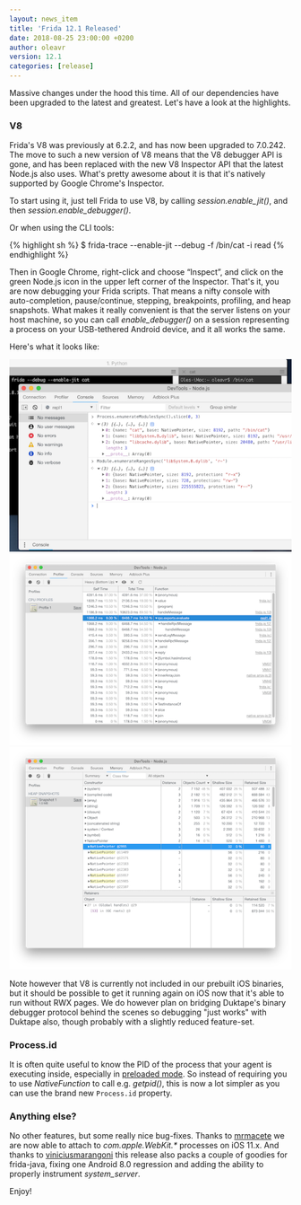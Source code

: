 ```yaml
---
layout: news_item
title: 'Frida 12.1 Released'
date: 2018-08-25 23:00:00 +0200
author: oleavr
version: 12.1
categories: [release]
---
```


Massive changes under the hood this time. All of our dependencies have been
upgraded to the latest and greatest. Let's have a look at the highlights.

### V8

Frida's V8 was previously at 6.2.2, and has now been upgraded to 7.0.242.
The move to such a new version of V8 means that the V8 debugger API is gone,
and has been replaced with the new V8 Inspector API that the latest Node.js
also uses. What's pretty awesome about it is that it's natively supported by
Google Chrome's Inspector.

To start using it, just tell Frida to use V8, by calling *session.enable_jit()*,
and then *session.enable_debugger()*.

Or when using the CLI tools:

{% highlight sh %}
$ frida-trace --enable-jit --debug -f /bin/cat -i read
{% endhighlight %}

Then in Google Chrome, right-click and choose “Inspect”, and click on the green
Node.js icon in the upper left corner of the Inspector. That's it, you are now
debugging your Frida scripts. That means a nifty console with auto-completion,
pause/continue, stepping, breakpoints, profiling, and heap snapshots. What makes
it really convenient is that the server listens on your host machine, so you can
call *enable_debugger()* on a session representing a process on your
USB-tethered Android device, and it all works the same.

Here's what it looks like:

![Console](/img/inspector-console.png "Console")
![Profiler](/img/inspector-profiler.png "Profiler")
![Heap Snapshot](/img/inspector-snapshot.png "Heap Snapshot")

Note however that V8 is currently not included in our prebuilt iOS binaries,
but it should be possible to get it running again on iOS now that it's able to
run without RWX pages. We do however plan on bridging Duktape's binary debugger
protocol behind the scenes so debugging "just works" with Duktape also, though
probably with a slightly reduced feature-set.

### Process.id

It is often quite useful to know the PID of the process that your agent is
executing inside, especially in [preloaded mode][]. So instead of requiring you
to use *NativeFunction* to call e.g. *getpid()*, this is now a lot simpler as
you can use the brand new `Process.id` property.

### Anything else?

No other features, but some really nice bug-fixes. Thanks to [mrmacete][] we are
now able to attach to *com.apple.WebKit.\** processes on iOS 11.x. And thanks to
[viniciusmarangoni][] this release also packs a couple of goodies for frida-java,
fixing one Android 8.0 regression and adding the ability to properly instrument
*system_server*.

Enjoy!


[preloaded mode]: https://frida.re/docs/modes/#preloaded
[mrmacete]: https://github.com/mrmacete
[viniciusmarangoni]: https://github.com/viniciusmarangoni
